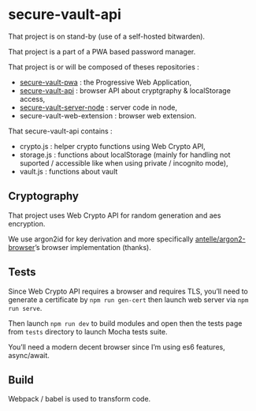 # secure-vault-api


That project is on stand-by (use of a self-hosted bitwarden).


That project is a part of a PWA based password manager.

That project is or will be composed of theses repositories :

- [secure-vault-pwa](https://github.com/paulgreg/secure-vault-pwa) : the Progressive Web Application,
- [secure-vault-api](https://github.com/paulgreg/secure-vault-api) : browser API about cryptgraphy & localStorage access,
- [secure-vault-server-node](https://github.com/paulgreg/secure-vault-server-node) : server code in node,
- secure-vault-web-extension : browser web extension.

That secure-vault-api contains :

- crypto.js : helper crypto functions using Web Crypto API,
- storage.js : functions about localStorage (mainly for handling not suported / accessible like when using private / incognito mode),
- vault.js : functions about vault

## Cryptography

That project uses Web Crypto API for random generation and aes encryption.

We use argon2id for key derivation and more specifically [antelle/argon2-browser](https://github.com/antelle/argon2-browser/)’s browser implementation (thanks).

## Tests

Since Web Crypto API requires a browser and requires TLS, you’ll need to generate a certificate by `npm run gen-cert` then launch web server via `npm run serve`.

Then launch `npm run dev` to build modules and open then the tests page from `tests` directory to launch Mocha tests suite.

You’ll need a modern decent browser since I’m using es6 features, async/await.

## Build

Webpack / babel is used to transform code.

